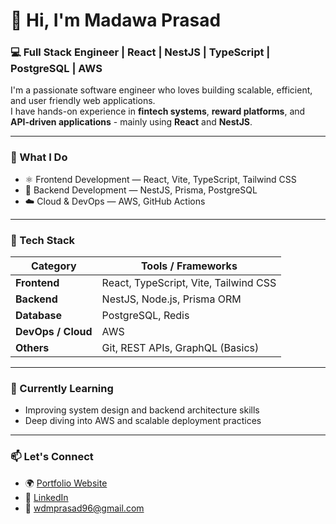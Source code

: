 # 👋 Hi, I'm Madawa Prasad

### 💻 Full Stack Engineer | React | NestJS | TypeScript | PostgreSQL | AWS

I'm a passionate software engineer who loves building scalable, efficient, and user friendly web applications.  
I have hands-on experience in **fintech systems**, **reward platforms**, and **API-driven applications** - mainly using **React** and **NestJS**.

---

### 🚀 What I Do
- ⚛️ Frontend Development — React, Vite, TypeScript, Tailwind CSS  
- 🧠 Backend Development — NestJS, Prisma, PostgreSQL  
- ☁️ Cloud & DevOps — AWS, GitHub Actions  

---

### 🧰 Tech Stack
| Category | Tools / Frameworks |
|-----------|--------------------|
| **Frontend** | React, TypeScript, Vite, Tailwind CSS |
| **Backend** | NestJS, Node.js, Prisma ORM |
| **Database** | PostgreSQL, Redis |
| **DevOps / Cloud** | AWS |
| **Others** | Git, REST APIs, GraphQL (Basics) |

---

### 🌱 Currently Learning
- Improving system design and backend architecture skills  
- Deep diving into AWS and scalable deployment practices  

---

### 📫 Let's Connect
- 🌍 [Portfolio Website](https://madawa-prasad96.github.io/my-portfolio/)  
- 💼 [LinkedIn](https://www.linkedin.com/in/madawa-prasad/)  
- 📧 wdmprasad96@gmail.com

